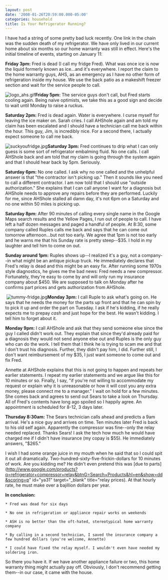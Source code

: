 ```yaml
---
layout: post
date: '2008-01-26T20:59:00.000-05:00'
categories: household
title: Is Your Refrigerator Running?
---
```


I have had a string of some pretty bad luck recently. One link in the chain was the sudden death of my refrigerator. We have only lived in our current home about six months so our home warranty was still in effect. Here's the initial timeline of events, starting on January 11:

<span style="font-weight: bold;">Friday 3pm:</span> Fred is dead (I call my fridge Fred). What was once ice is now the liquid formerly known as ice...and it's everywhere. I report the claim to the home warranty guys, AHS, as an emergency as I have no other form of refrigeration inside my house. We use the back patio as a makeshift freezer section and wait for the service people to call.



![logo_ahs.gif](/assets/2008/logo_ahs.gif)<span style="font-weight: bold;">Friday 5pm:</span> The service guys don't call, but Fred starts cooling again. Being naive optimists, we take this as a good sign and decide to wait until Monday to raise a ruckus.

<span style="font-weight: bold;">Saturday 2pm:</span> Fred is dead again. Water is everywhere. I curse myself for leaving the ice maker on. Sarah cries. I call AHShole again and am told my claim has been escalated and I should have a technician call me back within the hour. This guy, Jim, is incredibly nice. For a second there, I actually expect someone to call me back.



![suckyoufridge.jpg](/assets/2008/suckyoufridge.jpg)<span style="font-weight: bold;">Saturday 3pm:</span> Fred continues to drip what I can only guess is some sort of refrigerator embalming fluid. No one calls. I call AHShole back and am told that my claim is going through the system again and that I should hear back by 5pm. Seriously.

<span style="font-weight: bold;">Saturday 6pm:</span> No one called. I ask why no one called and the unhelpful answer is that "the contractor isn't picking up." Then it sounds like you need to call a different contractor. I am now told that I should use "outside authorization." She explains that I can call anyone I want for a diagnosis but AHShole needs to approve any repairs before they are performed. Luckily for me, since AHShole stalled all damn day, it's not 6pm on a Saturday and no one within 50 miles is picking up.

<span style="font-weight: bold;">Saturday 8pm:</span> After 90 minutes of calling every single name in the Google Maps search results and the Yellow Pages, I run out of people to call. I have left a half dozen messages and paged a handful of people. At 8:30, some company called Ruples calls me back and says that he can come out tomorrow afternoon...but not too early. We agree that 1pm is not too early and he warns me that his Sunday rate is pretty steep--$35. I hold in my laughter and tell him to come on out.

<span style="font-weight: bold;">Sunday around 1pm:</span> Ruples shows up--I realized it's a guy, not a company--in what might be an antique pickup truck. He immediately declares that Fred's relay is dead and this might be an easy fix. After running some 1970s style diagnostics, he gives me the bad news: Fred needs a new compressor. Fortunately, they're easy to come by and will only run my insurance company about $450. We are supposed to talk on Monday after he confirms part prices and gets authorization from AHShole.



 ![tummy-fridge.jpg](/assets/2008/tummy-fridge.jpg)<span style="font-weight: bold;">Monday 3pm:</span> I call Ruple to ask what's going on. He says that he needs the money for the parts up front and that he can spin by to pick it up and order the part on Tuesday. I ask if he's kidding, if he really expects me to prepay *cash* and just hope for the best. He wasn't kidding. I tell him to forget about it.

<span style="font-weight: bold;">Monday 9pm:</span> I call AHShole and ask that they send someone else since the guy I called didn't work out. They explain that since they'd already paid for a diagnosis they would not send anyone else out and Ruples is the only guy who can do the work. I tell them that I think he is trying to scam me and that I don't trust his diagnosis. Further, they didn't pay him, I did. Further still, I don't want reimbursement of my $35, I just want someone to come out and fix Fred.

Annette at AHShole explains that this is not going to happen and repeats her earlier statements. I repeat my earlier statements and we argue like this for 10 minutes or so. Finally, I say, "if you're not willing to accommodate my request or explain why it is unreasonable or how it will cost you any extra money, please connect me to a manager." I wait on hold for a few minutes. She comes back and agrees to send out Sears to take a look on Thursday. All of Fred's contents have long ago spoiled so I happily agree. An appointment is scheduled for 8-12, 3 days later.

<span style="font-weight: bold;">Thursday 8:30am:</span> The Sears technician calls ahead and predicts a 9am arrival. He's a nice guy and arrives on time. Ten minutes later Fred is back to his old self again. Apparently the compressor was fine--only the relay needed replaced. Thanks Sears! I ask the tech how much he would have charged me if I didn't have insurance (my copay is $55). He immediately answers, "$265."

I wish I had some orange juice in my mouth when he said that so I could spit it out all dramatically. Two-hundred-sixty-five-frickin-dollars for 10 minutes of work. Are you kidding me? He didn't even pretend this was [due to parts](http://www.google.com/products?q=refrigerator+compressor+relay&btnG=Search+Products&hl=en&show=dd&scoring=p" id="ya31" target="_blank" title="relay prices). At that hourly rate, he must make over a bajillion dollars per year.

<span style="font-weight: bold;">In conclusion:</span>



	* Fred was dead for six days

	* No one in refrigeration or appliance repair works on weekends

	* ASH is no better than the oft-hated, stereotypical home warranty company

	* By calling in a second technician, I saved the insurance company a few hundred dollars (you're welcome, Annette)

	* I could have fixed the relay myself. I wouldn't even have needed my soldering iron.




So there you have it. If we have another appliance failure or two, this home warranty thing might actually pay off. Obviously, I don't recommend getting them--in our case, it came with the house.